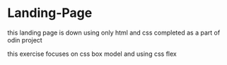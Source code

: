 # Landing-Page

this landing page is down using only html and css completed as a part of odin project

this exercise focuses on css box model and using css flex
